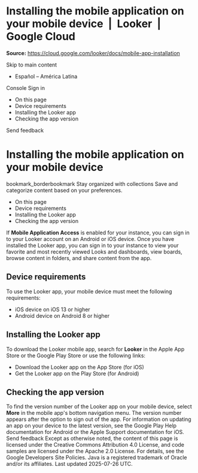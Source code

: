 # Installing the mobile application on your mobile device  |  Looker  |  Google Cloud

**Source:** https://cloud.google.com/looker/docs/mobile-app-installation

Skip to main content 
  * Español – América Latina

Console  Sign in


  * On this page
  * Device requirements
  * Installing the Looker app
  * Checking the app version




Send feedback 
#  Installing the mobile application on your mobile device
bookmark_borderbookmark Stay organized with collections  Save and categorize content based on your preferences.
  * On this page
  * Device requirements
  * Installing the Looker app
  * Checking the app version


If **Mobile Application Access** is enabled for your instance, you can sign in to your Looker account on an Android or iOS device.
Once you have installed the Looker app, you can sign in to your instance to view your favorite and most recently viewed Looks and dashboards, view boards, browse content in folders, and share content from the app.
## Device requirements
To use the Looker app, your mobile device must meet the following requirements:
  * iOS device on iOS 13 or higher
  * Android device on Android 8 or higher


## Installing the Looker app
To download the Looker mobile app, search for **Looker** in the Apple App Store or the Google Play Store or use the following links:
  * Download the Looker app on the App Store (for iOS)
  * Get the Looker app on the Play Store (for Android)


## Checking the app version
To find the version number of the Looker app on your mobile device, select **More** in the mobile app's bottom navigation menu. The version number appears after the option to sign out of the app.
For information on updating an app on your device to the latest version, see the Google Play Help documentation for Android or the Apple Support documentation for iOS.
Send feedback 
Except as otherwise noted, the content of this page is licensed under the Creative Commons Attribution 4.0 License, and code samples are licensed under the Apache 2.0 License. For details, see the Google Developers Site Policies. Java is a registered trademark of Oracle and/or its affiliates.
Last updated 2025-07-26 UTC.


